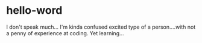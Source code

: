 # hello-word
I don't speak much...
I'm kinda confused excited type of a person....with not a penny of experience at coding. Yet learning... 
